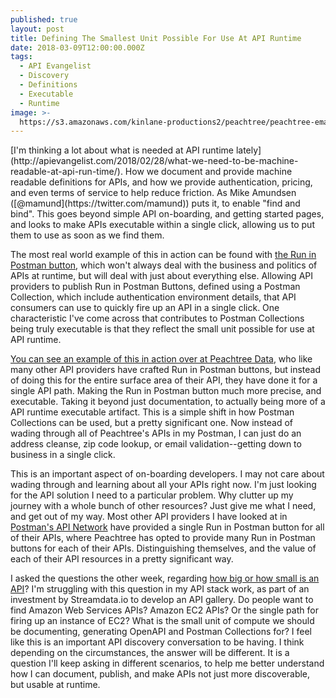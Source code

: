 ```yaml
---
published: true
layout: post
title: Defining The Smallest Unit Possible For Use At API Runtime
date: 2018-03-09T12:00:00.000Z
tags:
  - API Evangelist
  - Discovery
  - Definitions
  - Executable
  - Runtime
image: >-
  https://s3.amazonaws.com/kinlane-productions2/peachtree/peachtree-email-validation.png
---
```

<p></p>[I'm thinking a lot about what is needed at API runtime lately](http://apievangelist.com/2018/02/28/what-we-need-to-be-machine-readable-at-api-run-time/). How we document and provide machine readable definitions for APIs, and how we provide authentication, pricing, and even terms of service to help reduce friction. As Mike Amundsen ([@mamund](https://twitter.com/mamund)) puts it, to enable "find and bind". This goes beyond simple API on-boarding, and getting started pages, and looks to make APIs executable within a single click, allowing us to put them to use as soon as we find them.

The most real world example of this in action can be found with [the Run in Postman button](https://www.getpostman.com/docs/v6/postman_for_publishers/run_button/creating_run_button), which won't always deal with the business and politics of APIs at runtime, but will deal with just about everything else. Allowing API providers to publish Run in Postman Buttons, defined using a Postman Collection, which include authentication environment details, that API consumers can use to quickly fire up an API in a single click. One characteristic I've come across that contributes to Postman Collections being truly executable is that they reflect the small unit possible for use at API runtime.

[You can see an example of this in action over at Peachtree Data](https://developer.peachtreedata.com/Documentation#overview), who like many other API providers have crafted Run in Postman buttons, but instead of doing this for the entire surface area of their API, they have done it for a single API path. Making the Run in Postman button much more precise, and executable. Taking it beyond just documentation, to actually being more of a API runtime executable artifact. This is a simple shift in how Postman Collections can be used, but a pretty significant one. Now instead of wading through all of Peachtree's APIs in my Postman, I can just do an address cleanse, zip code lookup, or email validation--getting down to business in a single click.

This is an important aspect of on-boarding developers. I may not care about wading through and learning about all your APIs right now. I'm just looking for the API solution I need to a particular problem. Why clutter up my journey with a whole bunch of other resources? Just give me what I need, and get out of my way. Most other API providers I have looked at in [Postman's API Network](https://www.getpostman.com/api-network/) have provided a single Run in Postman button for all of their APIs, where Peachtree has opted to provide many Run in Postman buttons for each of their APIs. Distinguishing themselves, and the value of each of their API resources in a pretty significant way.

I asked the questions the other week, regarding [how big or how small is an API](http://apievangelist.com/2018/02/15/how-big-or-small-is-an-api/)? I'm struggling with this question in my API stack work, as part of an investment by Streamdata.io to develop an API gallery. Do people want to find Amazon Web Services APIs? Amazon EC2 APIs? Or the single path for firing up an instance of EC2? What is the small unit of compute we should be documenting, generating OpenAPI and Postman Collections for? I feel like this is an important API discovery conversation to be having. I think depending on the circumstances, the answer will be different. It is a question I'll keep asking in different scenarios, to help me better understand how I can document, publish, and make APIs not just more discoverable, but usable at runtime.

